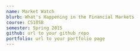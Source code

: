 ```yaml
---
name: Market Watch
blurb: What's Happening in the Financial Markets
course: CS105B
semester: Spring 2015
github: url to your github repo
portfolio: url to your portfolio page
---
```

